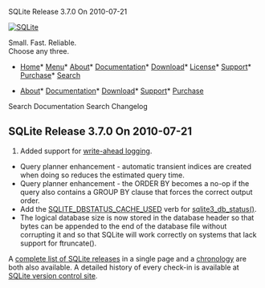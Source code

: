 




SQLite Release 3\.7\.0 On 2010\-07\-21




[![SQLite](../images/sqlite370_banner.gif)](../index.html)


Small. Fast. Reliable.  
Choose any three.


* [Home](../index.html)* [Menu](javascript:void(0))* [About](../about.html)* [Documentation](../docs.html)* [Download](../download.html)* [License](../copyright.html)* [Support](../support.html)* [Purchase](../prosupport.html)* [Search](javascript:void(0))




* [About](../about.html)* [Documentation](../docs.html)* [Download](../download.html)* [Support](../support.html)* [Purchase](../prosupport.html)






Search Documentation
Search Changelog







## SQLite Release 3\.7\.0 On 2010\-07\-21

1. Added support for [write\-ahead logging](../wal.html).
- Query planner enhancement \- automatic transient indices are created
 when doing so reduces the estimated query time.
- Query planner enhancement \- the ORDER BY becomes a no\-op if the query
 also contains a GROUP BY clause that forces the correct output order.
- Add the [SQLITE\_DBSTATUS\_CACHE\_USED](../c3ref/c_dbstatus_options.html#sqlitedbstatuscacheused) verb for [sqlite3\_db\_status()](../c3ref/db_status.html).
- The logical database size is now stored in the database header so that
 bytes can be appended to the end of the database file without corrupting
 it and so that SQLite will work correctly on systems that lack support
 for ftruncate().



A [complete list of SQLite releases](../changes.html)
 in a single page and a [chronology](../chronology.html) are both also available.
 A detailed history of every
 check\-in is available at
 [SQLite version control site](https://www.sqlite.org/src/timeline).


